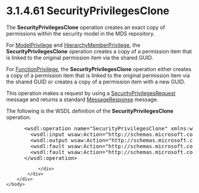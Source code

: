 <html dir="LTR" xmlns:mshelp="http://msdn.microsoft.com/mshelp" xmlns:ddue="http://ddue.schemas.microsoft.com/authoring/2003/5" xmlns:xlink="http://www.w3.org/1999/xlink" xmlns:tool="http://www.microsoft.com/tooltip">
    <head>
        <meta http-equiv="Content-Type" content="text/html; CHARSET=utf-8"></meta>
        <meta name="save" content="history"></meta>
        <title>3.1.4.61 SecurityPrivilegesClone</title>
        <xml>
            <mshelp:toctitle title="3.1.4.61 SecurityPrivilegesClone"></mshelp:toctitle>
            <mshelp:rltitle title="[MS-SSMDSWS-15]: SecurityPrivilegesClone"></mshelp:rltitle>
            <mshelp:keyword index="A" term="0c02d426-d118-4fbb-a8c3-6edce1230a22"></mshelp:keyword>
            <mshelp:attr name="DCSext.ContentType" value="open specification"></mshelp:attr>
            <mshelp:attr name="AssetID" value="0c02d426-d118-4fbb-a8c3-6edce1230a22"></mshelp:attr>
            <mshelp:attr name="TopicType" value="kbRef"></mshelp:attr>
            <mshelp:attr name="DCSext.Title" value="[MS-SSMDSWS-15]: SecurityPrivilegesClone" />
        </xml>
    </head>
    <body>
        <div id="header">
            <h1 class="heading">3.1.4.61 SecurityPrivilegesClone</h1>
        </div>
        <div id="mainSection">
            <div id="mainBody">
                <div id="allHistory" class="saveHistory"></div>
                <div id="sectionSection0" class="section" name="collapseableSection">
                    

<p>The <b>SecurityPrivilegesClone</b> operation creates an
exact copy of permissions within the security model in the MDS repository.</p>

<p>For <a href="9001e86e-adfb-4ff7-bfc5-87e066f7f7a2.htm">ModelPrivilege</a>
and <a href="22d6a21c-407c-4929-9ca1-398c5fa61a37.htm">HierarchyMemberPrivilege</a>,
the <b>SecurityPrivilegesClone</b> operation creates a copy of a permission
item that is linked to the original permission item via the shared GUID.</p>

<p>For <a href="401d0abe-bb72-4cb8-bd00-48da285279d1.htm">FunctionPrivilege</a>,
the <b>SecurityPrivilegesClone</b> operation either creates a copy of a
permission item that is linked to the original permission item via the shared
GUID or creates a copy of a permission item with a new GUID.</p>

<p>This operation makes a request by using a <a href="3f870fd6-70a4-4e7d-9b23-e1428eb50db5.htm">SecurityPrivilegesRequest</a>
message and returns a standard <a href="81713c2d-8c41-43bd-85dd-e106c538c3ae.htm">MessageResponse</a> message.</p>

<p>The following is the WSDL definition of the <b>SecurityPrivilegesClone</b>
operation.</p>

<dl>
<dd>
<div><pre> &lt;wsdl:operation name=&quot;SecurityPrivilegesClone&quot; xmlns:wsdl=&quot;http://schemas.xmlsoap.org/wsdl/&quot;&gt;
   &lt;wsdl:input wsaw:Action=&quot;http://schemas.microsoft.com/sqlserver/masterdataservices/2009/09/IService/SecurityPrivilegesClone&quot; name=&quot;SecurityPrivilegesRequest&quot; message=&quot;tns:SecurityPrivilegesRequest&quot; xmlns:wsaw=&quot;http://www.w3.org/2006/05/addressing/wsdl&quot; /&gt;
   &lt;wsdl:output wsaw:Action=&quot;http://schemas.microsoft.com/sqlserver/masterdataservices/2009/09/IService/SecurityPrivilegesCloneResponse&quot; name=&quot;MessageResponse&quot; message=&quot;tns:MessageResponse&quot; xmlns:wsaw=&quot;http://www.w3.org/2006/05/addressing/wsdl&quot; /&gt;
   &lt;wsdl:fault wsaw:Action=&quot;http://schemas.microsoft.com/sqlserver/masterdataservices/2009/09/IService/SecurityPrivilegesCloneSkuNotSupportedMessageFault&quot; name=&quot;SkuNotSupportedMessageFault&quot; message=&quot;tns:IService_SecurityPrivilegesClone_SkuNotSupportedMessageFault_FaultMessage&quot; xmlns:wsaw=&quot;http://www.w3.org/2006/05/addressing/wsdl&quot; /&gt;
   &lt;wsdl:fault wsaw:Action=&quot;http://schemas.microsoft.com/sqlserver/masterdataservices/2009/09/IService/SecurityPrivilegesCloneEditionExpiredMessageFault&quot; name=&quot;EditionExpiredMessageFault&quot; message=&quot;tns:IService_SecurityPrivilegesClone_EditionExpiredMessageFault_FaultMessage&quot; xmlns:wsaw=&quot;http://www.w3.org/2006/05/addressing/wsdl&quot; /&gt;
 &lt;/wsdl:operation&gt;
</pre></div>
</dd></dl>


                </div>
            </div>
        </div>
    </body>
</html>